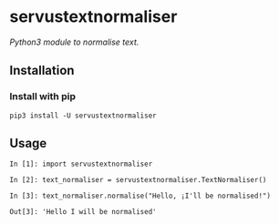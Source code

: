 # servustextnormaliser
*Python3 module to normalise text.*

## Installation
### Install with pip
```
pip3 install -U servustextnormaliser
```

## Usage
```
In [1]: import servustextnormaliser

In [2]: text_normaliser = servustextnormaliser.TextNormaliser()

In [3]: text_normaliser.normalise("Hello, ¡I'll be normalised!")

Out[3]: 'Hello I will be normalised'
```

